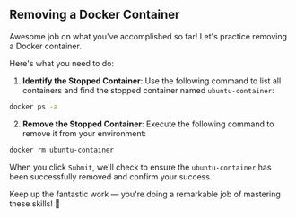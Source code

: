 ## Removing a Docker Container

Awesome job on what you've accomplished so far! Let's practice removing a Docker container.

Here's what you need to do:

1. **Identify the Stopped Container**: Use the following command to list all containers and find the stopped container named `ubuntu-container`:

```Bash
docker ps -a
```

2. **Remove the Stopped Container**: Execute the following command to remove it from your environment:

```Bash
docker rm ubuntu-container
```

When you click `Submit`, we'll check to ensure the `ubuntu-container` has been successfully removed and confirm your success.

Keep up the fantastic work — you're doing a remarkable job of mastering these skills! 🚀
